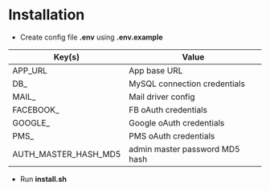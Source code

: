 # Installation

- Create config file **.env** using **.env.example**

| Key(s) | Value |
| --- | --- |
| APP_URL | App base URL |
| DB_ | MySQL connection credentials |
| MAIL_ | Mail driver config |
| FACEBOOK_ | FB oAuth credentials |
| GOOGLE_ | Google oAuth credentials |
| PMS_ | PMS oAuth credentials |
| AUTH_MASTER_HASH_MD5 | admin master password MD5 hash |

- Run **install.sh**